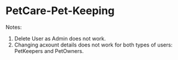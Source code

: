 # PetCare-Pet-Keeping

Notes: 
1. Delete User as Admin does not work.
2. Changing acxount details does not work for both types of users: PetKeepers and PetOwners.
